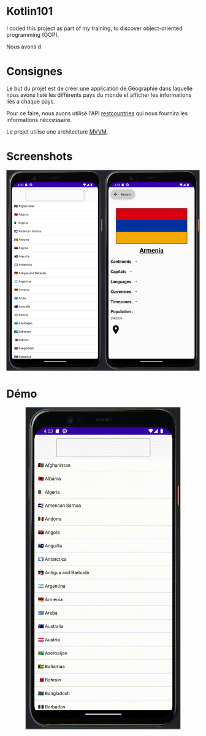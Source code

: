 # **Kotlin101**

I coded this project as part of my training, to discover object-oriented programming (OOP).

Nous avons d

# Consignes

Le but du projet est de créer une application de Géographie dans laquelle nous avons listé les différents pays du monde et afficher les informations liés a chaque pays.

Pour ce faire, nous avons utilisé l'API [restcountries](https://restcountries.com/) qui nous fournira les informations néccessaire.

Le projet utilise une architecture [MVVM](https://fr.wikipedia.org/wiki/Mod%C3%A8le-vue-vue_mod%C3%A8le).

# Screenshots

![](./images/countries.png)

# Démo

<img src="./images/demo.gif" style="display: block; margin: 0 auto" />

